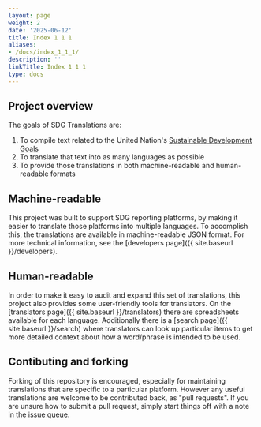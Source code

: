 ```yaml
---
layout: page
weight: 2
date: '2025-06-12'
title: Index 1 1 1
aliases:
- /docs/index_1_1_1/
description: ''
linkTitle: Index 1 1 1
type: docs
---
```


## Project overview

The goals of SDG Translations are:
1. To compile text related to the United Nation's
[Sustainable Development Goals](https://www.un.org/sustainabledevelopment/)
2. To translate that text into as many languages as possible
3. To provide those translations in both machine-readable and human-readable formats

## Machine-readable

This project was built to support SDG reporting platforms, by making it easier to translate those platforms into multiple languages. To accomplish this, the translations are available in machine-readable JSON format. For more technical information, see the [developers page]({{ site.baseurl }}/developers).

## Human-readable

In order to make it easy to audit and expand this set of translations, this project also provides some user-friendly tools for translators. On the [translators page]({{ site.baseurl }}/translators) there are spreadsheets available for each language. Additionally there is a [search page]({{ site.baseurl }}/search) where translators can look up particular items to get more detailed context about how a word/phrase is intended to be used.

## Contibuting and forking

Forking of this repository is encouraged, especially for maintaining translations that are specific to a particular platform. However any useful translations are welcome to be contributed back, as "pull requests". If you are unsure how to submit a pull request, simply start things off with a note in the [issue queue](https://github.com/open-sdg/sdg-translations/issues).
